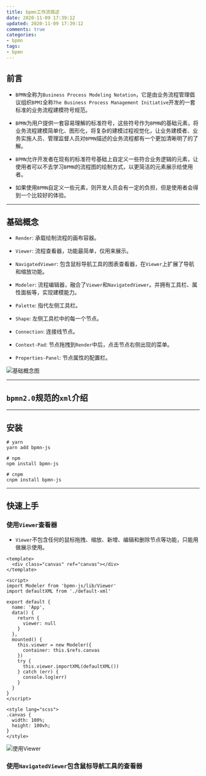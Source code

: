 ```yaml
---
title: bpmn工作流简述
date: 2020-11-09 17:39:12
updated: 2020-11-09 17:39:12
comments: true
categories:
- bpmn
tags:
- bpmn
---
```


## 前言

- `BPMN`全称为`Business Process Modeling Notation`，它是由业务流程管理倡议组织`BPMI`全称`The Business Process Management Initiative`开发的一套标准的业务流程建模符号规范。

- `BPMN`为用户提供一套容易理解的标准符号，这些符号作为`BPMN`的基础元素，将业务流程建模简单化、图形化，将复杂的建模过程视觉化，让业务建模者、业务实施人员、管理监督人员对`BPMN`描述的业务流程都有一个更加清晰明了的了解。

- `BPMN`允许开发者在现有的标准符号基础上自定义一些符合业务逻辑的元素，让使用者可以不去学习`BPMN`的流程图的绘制方式，以更简洁的元素展示给使用者。

- 如果使用`BPMN`自定义一些元素，则开发人员会有一定的负担，但是使用者会得到一个比较好的体验。

---

## 基础概念

- `Render`: 承载绘制流程的画布容器。

- `Viewer`: 流程查看器，功能最简单，仅用来展示。

- `NavigatedViewer`: 包含鼠标导航工具的图表查看器，在`Viewer`上扩展了导航和缩放功能。

- `Modeler`: 流程编辑器，融合了`Viewer`和`NavigatedViewer`。并拥有工具栏、属性面板等，实现建模能力。

- `Palette`: 指代左侧工具栏。

- `Shape`: 左侧工具栏中的每一个节点。

- `Connection`: 连接线节点。

- `Context-Pad`: 节点拖拽到`Render`中后，点击节点右侧出现的菜单。

- `Properties-Panel`: 节点属性的配置栏。

![基础概念图](/blog/images/BPMN工作流简述/1604987259267.jpg)

---

## `bpmn2.0`规范的`xml`介绍

---

## 安装

```shell
# yarn
yarn add bpmn-js

# npm
npm install bpmn-js

# cnpm
cnpm install bpmn-js
```

---

## 快速上手 

### 使用`Viewer`查看器

- `Viewer`不包含任何的鼠标拖拽、缩放、新增、编辑和删除节点等功能，只能用做展示使用。

```vue
<template>
  <div class="canvas" ref="canvas"></div>
</template>

<script>
import Modeler from 'bpmn-js/lib/Viewer'
import defaultXML from './default-xml'

export default {
  name: 'App',
  data() {
    return {
      viewer: null
    }
  },
  mounted() {
    this.viewer = new Modeler({
      container: this.$refs.canvas
    })
    try {
      this.viewer.importXML(defaultXML())
    } catch (err) {
      console.log(err)
    }
  }
}
</script>

<style lang="scss">
.canvas {
  width: 100%;
  height: 100vh;
}
</style>
```

![使用Viewer](/blog/images/BPMN工作流简述/1605064724382.jpg)

### 使用`NavigatedViewer`包含鼠标导航工具的查看器
